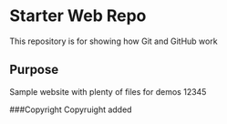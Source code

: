 # Starter Web Repo

This repository is for showing how Git and GitHub work

## Purpose

Sample website with plenty of files for demos 12345

###Copyright
Copyruight added